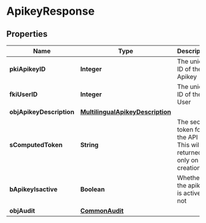

# ApikeyResponse

## Properties

Name | Type | Description | Notes
------------ | ------------- | ------------- | -------------
**pkiApikeyID** | **Integer** | The unique ID of the Apikey | 
**fkiUserID** | **Integer** | The unique ID of the User | 
**objApikeyDescription** | [**MultilingualApikeyDescription**](MultilingualApikeyDescription.md) |  | 
**sComputedToken** | **String** | The secret token for the API key.  This will be returned only on creation. |  [optional]
**bApikeyIsactive** | **Boolean** | Whether the apikey is active or not | 
**objAudit** | [**CommonAudit**](CommonAudit.md) |  | 




